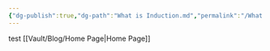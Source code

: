 ```yaml
---
{"dg-publish":true,"dg-path":"What is Induction.md","permalink":"/What is Induction/","title":"What is Induction?","created":"2024-12-23T11:26:00","updated":"2024-12-23T11:26:00"}
---
```


test
[[Vault/Blog/Home Page\|Home Page]]